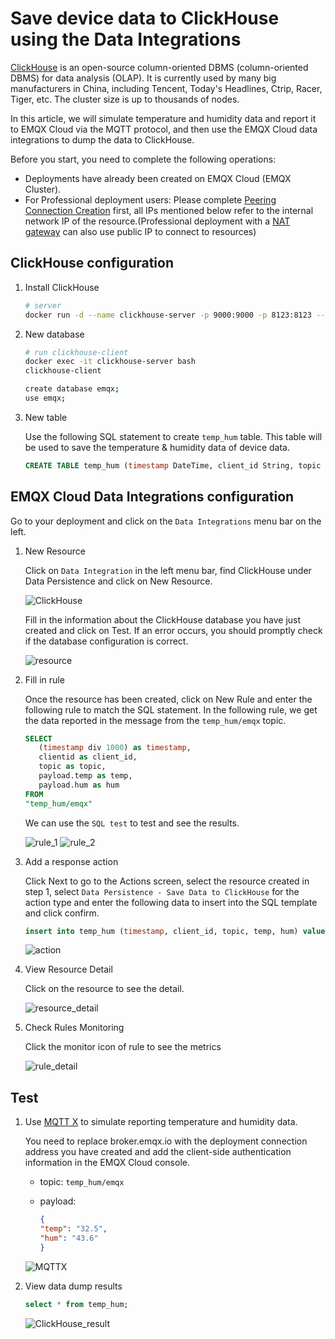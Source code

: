 # Save device data to ClickHouse using the Data Integrations

[ClickHouse](https://clickhouse.com/docs/en/) is an open-source column-oriented DBMS (column-oriented DBMS) for data analysis (OLAP). It is currently used by many big manufacturers in China, including Tencent, Today's Headlines, Ctrip, Racer, Tiger, etc. The cluster size is up to thousands of nodes.

In this article, we will simulate temperature and humidity data and report it to EMQX Cloud via the MQTT protocol, and then use the EMQX Cloud data integrations to dump the data to ClickHouse.

Before you start, you need to complete the following operations:

- Deployments have already been created on EMQX Cloud (EMQX Cluster).
- For Professional deployment users: Please complete [Peering Connection Creation](../deployments/vpc_peering.md) first, all IPs mentioned below refer to the internal network IP of the resource.(Professional deployment with a [NAT gateway](../vas/nat-gateway.md) can also use public IP to connect to resources)

## ClickHouse configuration

1. Install ClickHouse

   ```bash
   # server
   docker run -d --name clickhouse-server -p 9000:9000 -p 8123:8123 --ulimit nofile=262144:262144 -v=/opt/clickhouse:/var/lib/clickhouse yandex/clickhouse-server
   ```

2. New database

   ```bash
   # run clickhouse-client 
   docker exec -it clickhouse-server bash
   clickhouse-client
   
   create database emqx;
   use emqx;
   ```

3. New table

   Use the following SQL statement to create `temp_hum` table. This table will be used to save the temperature & humidity data of device data.

   ```sql
   CREATE TABLE temp_hum (timestamp DateTime, client_id String, topic String, temp Float32, hum Float32) ENGINE = MergeTree() PARTITION BY toYYYYMM(timestamp) ORDER BY (timestamp);
   ```

## EMQX Cloud Data Integrations configuration

Go to your deployment and click on the `Data Integrations` menu bar on the left.

1. New Resource

   Click on `Data Integration` in the left menu bar, find ClickHouse under Data Persistence and click on New Resource.

   ![ClickHouse](./_assets/data_integration_clickhouse.png)

   Fill in the information about the ClickHouse database you have just created and click on Test. If an error occurs, you should promptly check if the database configuration is correct.

   ![resource](./_assets/clickhouse_resource.png)

2. Fill in rule

   Once the resource has been created, click on New Rule and enter the following rule to match the SQL statement. In the following rule, we get the data reported in the message from the `temp_hum/emqx` topic.

   ```sql
   SELECT
      (timestamp div 1000) as timestamp,
      clientid as client_id,
      topic as topic,
      payload.temp as temp,
      payload.hum as hum
   FROM
   "temp_hum/emqx"
   ```

   We can use the `SQL test` to test and see the results.

   ![rule_1](./_assets/clickhouse_rule_1.png)
   ![rule_2](./_assets/clickhouse_rule_2.png)

3. Add a response action

   Click Next to go to the Actions screen, select the resource created in step 1, select `Data Persistence - Save Data to ClickHouse` for the action type and enter the following data to insert into the SQL template and click confirm.

   ```sql
   insert into temp_hum (timestamp, client_id, topic, temp, hum) values (${timestamp}, '${client_id}', '${topic}', ${temp}, ${hum})
   ```

   ![action](./_assets/clickhouse_action.png)

4. View Resource Detail

   Click on the resource to see the detail.

   ![resource_detail](./_assets/clickhouse_resource_details.png)

5. Check Rules Monitoring

   Click the monitor icon of rule to see the metrics

   ![rule_detail](./_assets/clickhouse_rule_details.png)

## Test

1. Use [MQTT X](https://mqttx.app/) to simulate reporting temperature and humidity data.

   You need to replace broker.emqx.io with the deployment connection address you have created and add the client-side authentication information in the EMQX Cloud console.

    - topic: `temp_hum/emqx`
    - payload:

      ```json
      {
      "temp": "32.5",
      "hum": "43.6"
      }
      ```

   ![MQTTX](./_assets/clickhouse_mqttx.png)

2. View data dump results

   ```sql
   select * from temp_hum;
   ```

   ![ClickHouse_result](./_assets/clickhouse_result.png)
